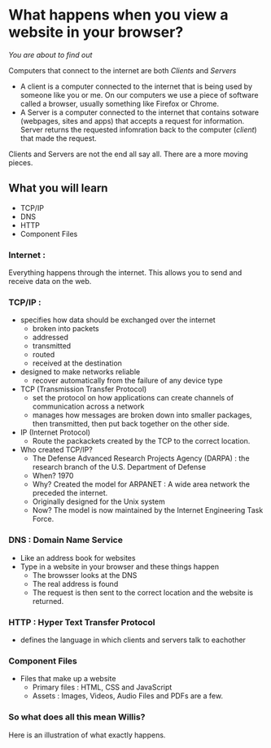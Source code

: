# What happens when you view a website in your browser?
_You are about to find out_

Computers that connect to the internet are both _Clients_ and _Servers_
- A client is a computer connected to the internet that is being used by someone like you or me. On our computers we use a piece of software called a browser, usually something like Firefox or Chrome.
- A Server is a computer connected to the internet that contains sotware (webpages, sites and apps) that accepts a request for information. Server returns the requested infomration back to the computer (_client_) that made the request. 

Clients and Servers are not the end all say all. There are a more moving pieces.

## What you will learn
- TCP/IP
- DNS
- HTTP
- Component Files

### Internet : 
Everything happens through the internet. This allows you to send and receive data on the web.

### TCP/IP : 
- specifies how data should be exchanged over the internet
  - broken into packets
  - addressed
  - transmitted
  - routed
  - received at the destination
- designed to make networks reliable
  - recover automatically from the failure of any device type
- TCP (Transmission Transfer Protocol)
  - set the protocol on how applications can create channels of communication across a network
  - manages how messages are broken down into smaller packages, then transmitted, then put back together on the other side.
- IP (Internet Protocol)
  - Route the packackets created by the TCP to the correct location.
- Who created TCP/IP?
  - The Defense Advanced Research Projects Agency (DARPA) : the research branch of the U.S. Department of Defense
  - When? 1970
  - Why? Created the model for ARPANET : A wide area network the preceded the internet. 
  - Originally designed for the Unix system
  - Now? The model is now maintained by the Internet Engineering Task Force.
  
### DNS : Domain Name Service
- Like an address book for websites
- Type in a website in your browser and these things happen
  - The browsser looks at the DNS
  - The real address is found
  - The request is then sent to the correct location and the website is returned.
 
### HTTP : Hyper Text Transfer Protocol
- defines the language in which clients and servers talk to eachother

### Component Files
- Files that make up a website
  - Primary files : HTML, CSS and JavaScript
  - Assets : Images, Videos, Audio Files and PDFs are a few. 

### So what does all this mean Willis?
Here is an illustration of what exactly happens.
